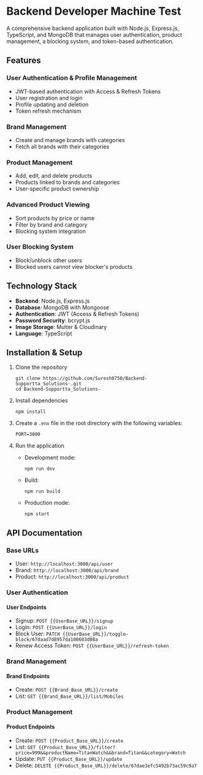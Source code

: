 # Backend Developer Machine Test

A comprehensive backend application built with Node.js, Express.js, TypeScript, and MongoDB that manages user authentication, product management, a blocking system, and token-based authentication.

## Features

### User Authentication & Profile Management
- JWT-based authentication with Access & Refresh Tokens
- User registration and login
- Profile updating and deletion
- Token refresh mechanism

### Brand Management
- Create and manage brands with categories
- Fetch all brands with their categories

### Product Management
- Add, edit, and delete products
- Products linked to brands and categories
- User-specific product ownership

### Advanced Product Viewing
- Sort products by price or name
- Filter by brand and category
- Blocking system integration

### User Blocking System
- Block/unblock other users
- Blocked users cannot view blocker's products

## Technology Stack

- **Backend**: Node.js, Express.js
- **Database**: MongoDB with Mongoose
- **Authentication**: JWT (Access & Refresh Tokens)
- **Password Security**: bcrypt.js
- **Image Storage**: Multer & Cloudinary
- **Language**: TypeScript

## Installation & Setup

1. Clone the repository
   ```
   git clone https://github.com/Suresh0750/Backend-Supportta_Solutions-.git
   cd Backend-Supportta_Solutions-
   ```

2. Install dependencies
   ```
   npm install
   ```

3. Create a `.env` file in the root directory with the following variables:
   ```
   PORT=3000
   
   ```

4. Run the application
   - Development mode:
     ```
     npm run dev
     ```
   - Build:
     ```
     npm run build
     ```
   - Production mode:
     ```
     npm start
     ```

## API Documentation

### Base URLs
- User: `http://localhost:3000/api/user`
- Brand: `http://localhost:3000/api/brand`
- Product: `http://localhost:3000/api/product`

### User Authentication

#### User Endpoints
- Signup: `POST {{UserBase_URL}}/signup`
- Login: `POST {{UserBase_URL}}/login`
- Block User: `PATCH {{UserBase_URL}}/toggle-block/67daad7d8957da100683d88a`
- Renew Access Token: `POST {{UserBase_URL}}/refresh-token`

### Brand Management

#### Brand Endpoints
- Create: `POST {{Brand_Base_URL}}/create`
- List: `GET {{Brand_Base_URL}}/list/Mobiles`

### Product Management

#### Product Endpoints
- Create: `POST {{Product_Base_URL}}/create`
- List: `GET {{Product_Base_URL}}/filter?price=999&&productName=TitanWatch&&brand=Titan&&category=Watch`
- Update: `PUT {{Product_Base_URL}}/update`
- Delete: `DELETE {{Product_Base_URL}}/delete/67dae3efc5492b73ac59c9a7`

